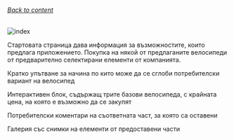 ###### [Back to content](/README.md)

![index](https://github.com/airfanBG/SoftuniBMX/assets/693307/01751f44-f659-47c2-9e8b-38386df5595f)

Стартовата страница дава информация за възможностите, които предлага приложението. Покупка на някой от предлаганите велосипеди от предварително селектирани елементи от компанията.

Кратко упътване за начина по кито може да се сглоби потребителски вариант на велосипед

Интерактивен блок, съдържащ трите базови велосипеда, с крайната цена, на която е възможно да се закупят

Потребителски коментари на съответната част, за която са оставени

Галерия със снимки на елементи от предоставени части
